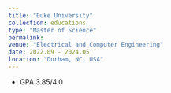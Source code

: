 ```yaml
---
title: "Duke University"
collection: educations
type: "Master of Science"
permalink:
venue: "Electrical and Computer Engineering"
date: 2022.09 - 2024.05
location: "Durham, NC, USA"
---
```


- GPA 3.85/4.0
